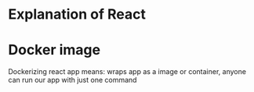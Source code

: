 # Explanation of React

# Docker image
Dockerizing react app means: wraps app as a image or container, anyone can run our app with just one command

